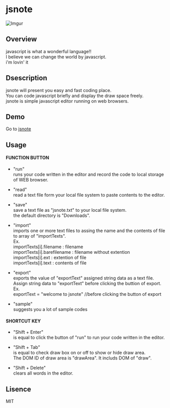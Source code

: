 jsnote
========
![Imgur](https://i.imgur.com/HRDIOeq.png)
## Overview
javascript is what a wonderful language!!  
I believe we can change the world by javascript.  
i'm lovin' it

## Dsescription
jsnote will present you easy and fast coding place.    
You can code javascript briefly and display the draw space freely.  
jsnote is simple javascript editor running on web browsers.  


## Demo
Go to [jsnote](https://toyoharu-nishikawa.github.io/jsnote/public/index.html)

## Usage

####  FUNCTION BUTTON 
  
- "run"  
    runs your code written in the editor and record the code to local storage of WEB browser.

- "read"  
    read a text file form your local file system  to paste contents to the editor.

- "save"  
    save a text file as "jsnote.txt" to your local file system.  
    the default directory is "Downloads". 

- "import"  
     imports one or more text files to assing the name and the contents of file to array of "importTexts".  
     Ex.  
     importTexts[i].filename      : filename  
     importTexts[i].barefilename  : filename without extention  
     importTexts[i].ext           : extention of file  
     importTexts[i].text          : contents of file  

- "export"  
    exports the value of "exportText" assigned string data as a text file.  
    Assign string data to "exportText" before clicking the buttion of export.  
    Ex.  
    exportText = "welcome to jsnote" //before clicking the button of export

- "sample"  
    suggests you a lot of sample codes

#### SHORTCUT KEY 

- "Shift + Enter"  
    is equal to click the button of "run" to run your code written in the editor.

- "Shift + Tab"  
    is equal to check draw box on or off to show or hide draw area.  
    The DOM ID of draw area is "drawArea". It includs DOM of "draw".
 
- "Shift + Delete"  
    clears all words in the editor.


## Lisence
  MIT

